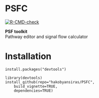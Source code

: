 # PSFC

<!-- badges: start -->
[![R-CMD-check](https://github.com/hakobyansiras/PSFC/workflows/R-CMD-check/badge.svg)](https://github.com/hakobyansiras/PSFC/actions)
<!-- badges: end -->

**PSF toolkit**  
Pathway editor and signal flow calculator

# Installation

```
install.packages("devtools")

library(devtools)
install_github(repo="hakobyansiras/PSFC",
    build_vignette=TRUE,
    dependencies=TRUE)
```
